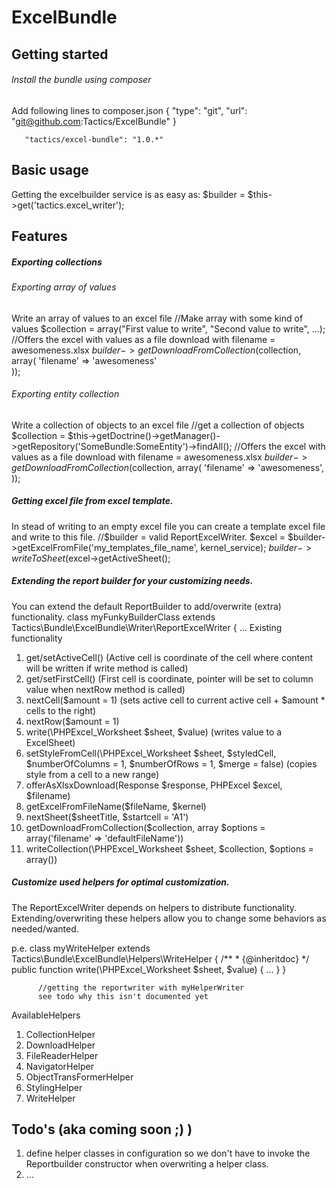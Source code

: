 ExcelBundle
===========
## Getting started
###### Install the bundle using composer
Add following lines to composer.json 
       {
       "type": "git",
       "url": "git@github.com:Tactics/ExcelBundle"
       }
       
       "tactics/excel-bundle": "1.0.*" 
     

## Basic usage
Getting the excelbuilder service is as easy as:
          $builder = $this->get('tactics.excel_writer');
## Features
##### Exporting collections
###### Exporting array of values
Write an array of values to an excel file
          //Make array with some kind of values 
          $collection = array("First value to write", "Second value to write", ...);
          //Offers the excel with values as a file download with filename = awesomeness.xlsx
          $builder->getDownloadFromCollection($collection, array(
              'filename' => 'awesomeness'                     
          ));
###### Exporting entity collection
Write a collection of objects to an excel file 
          //get a collection of objects
          $collection = $this->getDoctrine()->getManager()->getRepository('SomeBundle:SomeEntity')->findAll();
          //Offers the excel with values as a file download with filename = awesomeness.xlsx
          $builder->getDownloadFromCollection($collection, array(
              'filename' => 'awesomeness',       
           ));
##### Getting excel file from excel template.
In stead of writing to an empty excel file you can create a template excel file and write to this file.
          //$builder = valid ReportExcelWriter.
          $excel = $builder->getExcelFromFile('my_templates_file_name', kernel_service);
          $builder->writeToSheet($excel->getActiveSheet();
##### Extending the report builder for your customizing needs.
You can extend the default ReportBuilder to add/overwrite (extra) functionality.
          class myFunkyBuilderClass extends Tactics\Bundle\ExcelBundle\Writer\ReportExcelWriter { ...
Existing functionality 
1. get/setActiveCell() (Active cell is coordinate of the cell where content will be written if write method is called)
2. get/setFirstCell() (First cell is coordinate, pointer will be set to column value when nextRow method is called)
3. nextCell($amount = 1) (sets active cell to current active cell + $amount * cells to the right)
4. nextRow($amount = 1)
5. write(\PHPExcel_Worksheet $sheet, $value) (writes value to a ExcelSheet)
6. setStyleFromCell(\PHPExcel_Worksheet $sheet, $styledCell, $numberOfColumns = 1, $numberOfRows = 1, $merge = false) (copies style from a cell to a new range)
7. offerAsXlsxDownload(Response $response, PHPExcel $excel, $filename)
8. getExcelFromFileName($fileName, $kernel)
9. nextSheet($sheetTitle, $startcell = 'A1')
10. getDownloadFromCollection($collection, array $options = array('filename' => 'defaultFileName'))
11. writeCollection(\PHPExcel_Worksheet $sheet, $collection, $options = array())
        
##### Customize used helpers for optimal customization.
The ReportExcelWriter depends on helpers to distribute functionality.
Extending/overwriting these helpers allow you to change some behaviors as needed/wanted.

p.e.
          class myWriteHelper extends Tactics\Bundle\ExcelBundle\Helpers\WriteHelper {
              /**
              * {@inheritdoc}
              */
              public function write(\PHPExcel_Worksheet $sheet, $value) {
                  ...
              }
          }
        
          //getting the reportwriter with myHelperWriter
          see todo why this isn't documented yet

AvailableHelpers
1. CollectionHelper
2. DownloadHelper
3. FileReaderHelper
4. NavigatorHelper
5. ObjectTransFormerHelper
6. StylingHelper
7. WriteHelper

## Todo's (aka coming soon ;) )
1. define helper classes in configuration so we don't have to invoke the Reportbuilder constructor when overwriting a helper class.
2. ...

